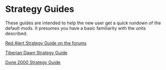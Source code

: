 # Strategy Guides

These guides are intended to help the new user get a quick rundown of the default mods. It presumes you have a basic familiarity with the units described.

[Red Alert Strategy Guide on the forums](https://forum.openra.net/viewtopic.php?f=82&t=21563)

[Tiberian Dawn Strategy Guide](./Tiberian-Dawn.md)

[Dune 2000 Strategy Guide](./Dune-2000.md)
